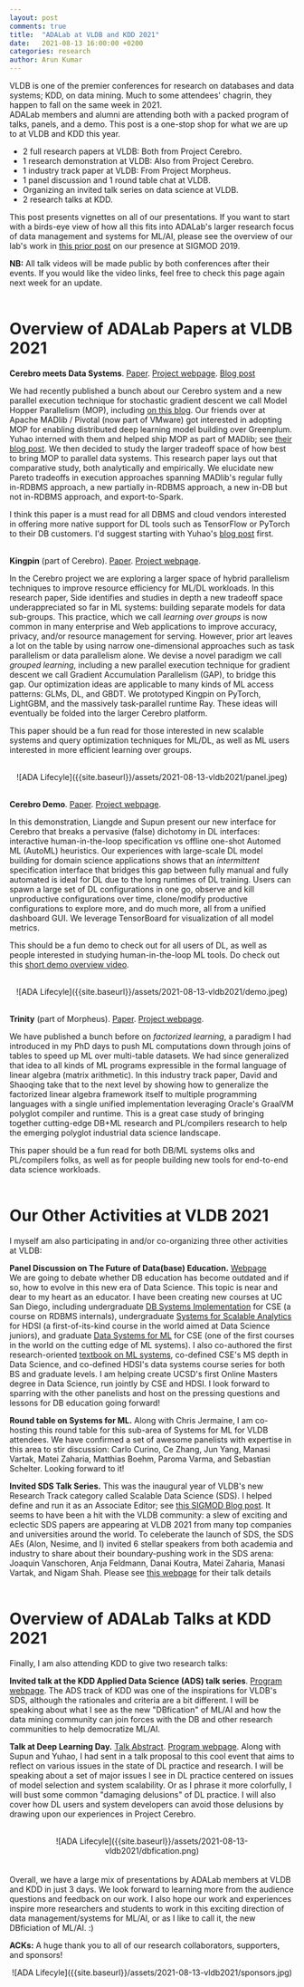 ```yaml
---
layout: post
comments: true
title:  "ADALab at VLDB and KDD 2021"
date:   2021-08-13 16:00:00 +0200
categories: research
author: Arun Kumar
---
```


VLDB is one of the premier conferences for research on databases and data systems; 
KDD, on data mining.
Much to some attendees' chagrin, they happen to fall on the same week in 2021.  
ADALab members and alumni are attending both with a packed program of talks, panels, and a demo.
This post is a one-stop shop for what we are up to at VLDB and KDD this year.

<ul>
<li> 2 full research papers at VLDB: Both from Project Cerebro.</li>
<li> 1 research demonstration at VLDB: Also from Project Cerebro.</li>
<li> 1 industry track paper at VLDB: From Project Morpheus.</li>
<li> 1 panel discussion and 1 round table chat at VLDB.</li>
<li> Organizing an invited talk series on data science at VLDB.</li>
<li> 2 research talks at KDD.</li> 
</ul>

This post presents vignettes on all of our presentations. If you want to start with a 
birds-eye view of how all this fits into ADALab's larger research focus of data 
management and systems for ML/AI, please see the overview of our lab's work in 
[this prior post](https://adalabucsd.github.io/research-blog/research/2019/06/23/sigmod2019.html)
on our presence at SIGMOD 2019.
<br/>

<b>NB:</b> All talk videos will be made public by both conferences after their events. 
If you would like the video links, feel free to check this page again next week for an update.
<br/>
<br/>


Overview of ADALab Papers at VLDB 2021
=========================================


<b>Cerebro meets Data Systems</b>. [Paper](https://adalabucsd.github.io/papers/2021_Cerebro-DS.pdf). [Project webpage](https://adalabucsd.github.io/cerebro.html). [Blog post](https://adalabucsd.github.io/research-blog/cerebro-ds.html)<br/>

We had recently published a bunch about our Cerebro system and a new parallel execution technique
for stochastic gradient descent we call Model Hopper Parallelism (MOP),
including [on this blog](https://adalabucsd.github.io/research-blog/cerebro.html).
Our friends over at Apache MADlib / Pivotal (now part of VMware) got interested in adopting MOP for enabling distributed deep learning 
model building over Greenplum. Yuhao interned with them and helped ship MOP as part of MADlib; 
see [their blog post](https://tanzu.vmware.com/content/blog/model-selection-for-deep-neural-networks-on-greenplum-database).
We then decided to study the larger tradeoff space of how best to bring MOP to parallel data systems. 
This research paper lays out that comparative study, both analytically and empirically.
We elucidate new Pareto tradeoffs in execution approaches spanning MADlib's regular fully 
in-RDBMS approach, a new partially in-RDBMS approach, 
a new in-DB but not in-RDBMS approach, and export-to-Spark.<br/>

I think this paper is a must read for all DBMS and cloud vendors interested in offering 
more native support for DL tools such as TensorFlow or PyTorch to their DB customers. 
I'd suggest starting with Yuhao's [blog post](https://adalabucsd.github.io/research-blog/cerebro-ds.html) first.
<br/><br/>


<b>Kingpin</b> (part of Cerebro). [Paper](https://adalabucsd.github.io/papers/2021_Kingpin_VLDB.pdf). [Project webpage](https://adalabucsd.github.io/cerebro.html).<br/>

In the Cerebro project we are exploring a larger space of hybrid parallelism
techniques to improve resource efficiency for ML/DL workloads. 
In this research paper, Side identifies and studies in depth a new tradeoff space 
underappreciated so far in ML systems: building separate models for data sub-groups.
This practice, which we call <i>learning over groups</i> is now common in many enterprise 
and Web applications to improve accuracy, privacy, and/or resource management for serving. 
However, prior art leaves a lot on the table by using narrow one-dimensional 
approaches such as task parallelism or data parallelism alone. 
We devise a novel paradigm we call <i>grouped learning</i>, including a new parallel 
execution technique for gradient descent we call Gradient Accumulation Parallelism (GAP), 
to bridge this gap. Our optimization ideas are applicable to many kinds of ML access 
patterns: GLMs, DL, and GBDT. We prototyped Kingpin on PyTorch, LightGBM, and the massively 
task-parallel runtime Ray. These ideas will eventually be folded into the larger Cerebro platform.
<br/>

This paper should be a fun read for those interested in new scalable systems and query 
optimization techniques for ML/DL, as well as ML users interested in more efficient 
learning over groups.
<br/><br/>


<div align="center" markdown="1">
![ADA Lifecyle]({{site.baseurl}}/assets/2021-08-13-vldb2021/panel.jpeg)
</div>
<br/>


<b>Cerebro Demo</b>. [Paper](https://adalabucsd.github.io/papers/2021_Cerebro_VLDB_Demo.pdf). [Project webpage](https://adalabucsd.github.io/cerebro.html).<br/>

In this demonstration, Liangde and Supun present our new interface for Cerebro that
breaks a pervasive (false) dichotomy in DL interfaces: interactive human-in-the-loop
specification vs offline one-shot Automed ML (AutoML) heuristics. Our experiences 
with large-scale DL model building for domain science applications shows that an 
<i>intermittent</i> specification interface that bridges this gap between fully manual 
and fully automated is ideal for DL due to the long runtimes of DL training.
Users can spawn a large set of DL configurations in one go, observe and kill unproductive
configurations over time, clone/modify productive configurations to explore more, 
and do much more, all from a unified dashboard GUI. 
We leverage TensorBoard for visualization of all model metrics.
<br/>
 
This should be a fun demo to check out for all users of DL, as well as people interested
in studying human-in-the-loop ML tools.
Do check out this [short demo overview video](https://youtu.be/K3THQy5McXc).
<br/><br/>


<div align="center" markdown="1">
![ADA Lifecyle]({{site.baseurl}}/assets/2021-08-13-vldb2021/demo.jpeg)
</div>
<br/>

<b>Trinity</b> (part of Morpheus). [Paper](https://adalabucsd.github.io/papers/2021_Trinity_VLDB.pdf). [Project webpage](https://adalabucsd.github.io/morpheus.html).<br/>

We have published a bunch before on <i>factorized learning</i>, a paradigm I had introduced
in my PhD days to push ML computations down through joins of tables to speed up ML
over multi-table datasets. We had since generalized that idea to all kinds of ML programs
expressible in the formal language of linear algebra (matrix arithmetic).
In this industry track paper, David and Shaoqing take that to the next level by showing how to 
generalize the factorized linear algebra framework itself to multiple programming languages 
with a single unified implementation leveraging Oracle's GraalVM polyglot compiler and runtime.
This is a great case study of bringing together cutting-edge DB+ML research and PL/compilers 
research to help the emerging polyglot industrial data science landscape.
<br/>

This paper should be a fun read for both DB/ML systems olks and PL/compilers folks, 
as well as for people building new tools for end-to-end data science workloads. 
<br/><br/>



Our Other Activities at VLDB 2021
=====================================


I myself am also participating in and/or co-organizing three other activities at VLDB:
<br/>

<b>Panel Discussion on The Future of Data(base) Education.</b> [Webpage](https://vldb.org/2021/?program-schedule-panel#Panel_2)  
We are going to debate whether DB education has become outdated and if so, how to evolve
in this new era of Data Science. This topic is near and dear to my heart as an educator. 
I have been creating new courses at UC San Diego, including 
undergraduate [DB Systems Implementation](http://cseweb.ucsd.edu/classes/sp21/cse132C-a/) for CSE
(a course on RDBMS internals), 
undergraduate [Systems for Scalable Analytics](https://cseweb.ucsd.edu/~arunkk/dsc102_winter21) for HDSI
(a first-of-its-kind course in the world aimed at Data Science juniors),
and graduate [Data Systems for ML](http://cseweb.ucsd.edu/classes/fa20/cse291-d/) for CSE 
(one of the first courses in the world on the cutting edge of ML systems).
I also co-authored the first research-oriented [textbook on ML systems](https://www.morganclaypool.com/doi/10.2200/S00895ED1V01Y201901DTM057), 
co-defined CSE's MS depth in Data Science, and co-defined HDSI's data systems
course series for both BS and graduate levels. I am helping create UCSD's first 
Online Masters degree in Data Science, run jointly by CSE and HDSI.
I look forward to sparring with the other panelists and host on the pressing questions
and lessons for DB education going forward!
<br/> 

<b>Round table on Systems for ML.</b>
Along with Chris Jermaine, I am co-hosting this round table for this sub-area of 
Systems for ML for VLDB attendees. We have confirmed a set of awesome 
panelists with expertise in this area to stir discussion: Carlo Curino, Ce Zhang, Jun Yang, 
Manasi Vartak, Matei Zaharia, Matthias Boehm, Paroma Varma, and Sebastian Schelter.
Looking forward to it!
<br/>

<b>Invited SDS Talk Series.</b>
This was the inaugural year of VLDB's new Research Track category called Scalable Data Science (SDS).
I helped define and run it as an Associate Editor; see [this SIGMOD Blog post](https://wp.sigmod.org/?p=3033).
It seems to have been a hit with the VLDB community: a slew of exciting and eclectic SDS papers are 
appearing at VLDB 2021 from many top companies and universities around the world.
To celeberate the launch of SDS, the SDS AEs (Alon, Nesime, and I) invited 6 stellar speakers 
from both academia and industry to share about their boundary-pushing work in the SDS arena: 
Joaquin Vanschoren, Anja Feldmann, Danai Koutra, Matei Zaharia, Manasi Vartak, and Nigam Shah.
Please see [this webpage](https://vldb.org/2021/?program-schedule-sds-invited) for their talk details
<br/>
<br/>


Overview of ADALab Talks at KDD 2021
======================================

Finally, I am also attending KDD to give two research talks: 
<br/>

<b>Invited talk at the KDD Applied Data Science (ADS) talk series</b>. [Program webpage](https://www.kdd.org/kdd2021/speakers/applied-data-science-invited-speakers).
The ADS track of KDD was one of the inspirations for VLDB's SDS, although the rationales and 
criteria are a bit different. 
I will be speaking about what I see as the new "DBfication" of ML/AI and how the data 
mining community can join forces with the DB and other research communities to help democratize ML/AI.
<br/>

<b>Talk at Deep Learning Day.</b> [Talk Abstract](https://adalabucsd.github.io/papers/2021_DLDelusions_KDD.pdf). [Program webpage](https://deeplearningday.github.io/program/).
Along with Supun and Yuhao, I had sent in a talk proposal to this cool event 
that aims to reflect on various issues in the state of DL practice and research. 
I will be speaking about a set of major issues I see in DL practice centered on 
issues of model selection and system scalability. Or as I phrase it more colorfully,
I will bust some common "damaging delusions" of DL practice. I will also cover how 
DL users and system developers can avoid those delusions by drawing upon our experiences
in Project Cerebro.
<br/>
<br/>

<div align="center" markdown="1">
![ADA Lifecyle]({{site.baseurl}}/assets/2021-08-13-vldb2021/dbfication.png)
</div>
<br/>


<br/>
Overall, we have a large mix of presentations by ADALab members at VLDB and KDD in just 3 days.  
We look forward to learning more from the audience questions and feedback on our work.
I also hope our work and experiences inspire more researchers and students to work in this 
exciting direction of data management/systems for ML/AI, or as I like to call it, 
the new DBficiation of ML/AI. :)
<br/>

<b>ACKs:</b> A huge thank you to all of our research collaborators, supporters, and sponsors! 

<div align="center" markdown="1">
![ADA Lifecyle]({{site.baseurl}}/assets/2021-08-13-vldb2021/sponsors.jpg)
</div>

